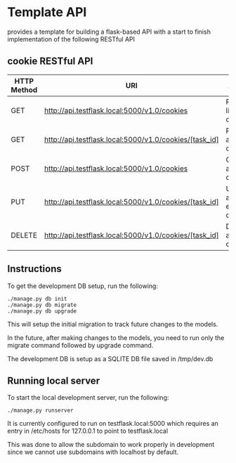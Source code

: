# Template API

provides a template for building a flask-based API with a start to finish
implementation of the following RESTful API

cookie RESTful API
------------------

HTTP Method|URI|Action
-----|-----|-----
GET|http://api.testflask.local:5000/v1.0/cookies|Retrieve list of cookies
GET|http://api.testflask.local:5000/v1.0/cookies/[task_id]|Retrieve a cookie
POST|http://api.testflask.local:5000/v1.0/cookies|Create a new cookie
PUT|http://api.testflask.local:5000/v1.0/cookies/[task_id]|Update an existing cookie
DELETE|http://api.testflask.local:5000/v1.0/cookies/[task_id]|Delete a cookie

Instructions
------------

To get the development DB setup, run the following:

    ./manage.py db init
    ./manage.py db migrate
    ./manage.py db upgrade

This will setup the initial migration to track future changes to the models.

In the future, after making changes to the models, you need to run only the
migrate command followed by upgrade command.

The development DB is setup as a SQLITE DB file saved in /tmp/dev.db

Running local server
--------------------

To start the local development server, run the following:

    ./manage.py runserver

It is currently configured to run on testflask.local:5000 which requires an
entry in /etc/hosts for 127.0.0.1 to point to testflask.local

This was done to allow the subdomain to work properly in development since we
cannot use subdomains with localhost by default.
